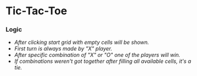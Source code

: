 # Tic-Tac-Toe

### Logic
* *After clicking start grid with empty cells will be shown.* 
* *First turn is always made by "X" player.*
* *After specific combination of "X" or "O" one of the players will win.*
* *If combinations weren't got together after filling all available cells, it's a tie.*